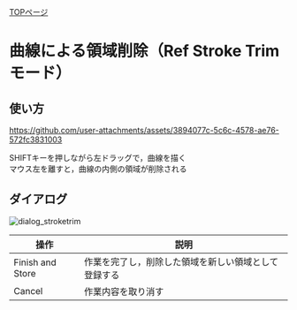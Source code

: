 [TOPページ](README.md)

# 曲線による領域削除（Ref Stroke Trim モード）

## 使い方

<!-- ref_stroke_trim.mp4 -->
https://github.com/user-attachments/assets/3894077c-5c6c-4578-ae76-572fc3831003

SHIFTキーを押しながら左ドラッグで，曲線を描く  
マウス左を離すと，曲線の内側の領域が削除される

## ダイアログ

<!-- dialog_stroketrim.png -->
![dialog_stroketrim](https://github.com/user-attachments/assets/137127be-e637-45b2-8eef-789781c7757d)

| 操作 | 説明 |
| --- | --- |
| Finish and Store | 作業を完了し，削除した領域を新しい領域として登録する |
| Cancel | 作業内容を取り消す |

